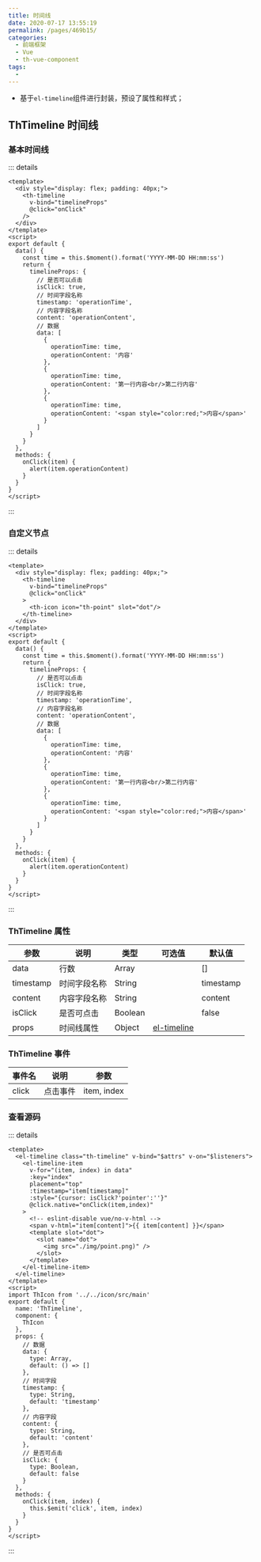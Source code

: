 ```yaml
---
title: 时间线
date: 2020-07-17 13:55:19
permalink: /pages/469b15/
categories: 
  - 前端框架
  - Vue
  - th-vue-component
tags: 
  - 
---
```


- 基于`el-timeline`组件进行封装，预设了属性和样式；

<!-- more -->

## ThTimeline 时间线

### 基本时间线

<!-- ![image](/img/th-vue-component/WX20200720-135710.png) -->

::: details
```vue
<template>
  <div style="display: flex; padding: 40px;">
    <th-timeline
      v-bind="timelineProps"
      @click="onClick"
    />
  </div>
</template>
<script>
export default {
  data() {
    const time = this.$moment().format('YYYY-MM-DD HH:mm:ss')
    return {
      timelineProps: {
        // 是否可以点击
        isClick: true,
        // 时间字段名称
        timestamp: 'operationTime',
        // 内容字段名称
        content: 'operationContent',
        // 数据
        data: [
          {
            operationTime: time,
            operationContent: '内容'
          },
          {
            operationTime: time,
            operationContent: '第一行内容<br/>第二行内容'
          },
          {
            operationTime: time,
            operationContent: '<span style="color:red;">内容</span>'
          }
        ]
      }
    }
  },
  methods: {
    onClick(item) {
      alert(item.operationContent)
    }
  }
}
</script>
```
:::

### 自定义节点

<!-- ![image](/img/th-vue-component/WX20200720-140130.png) -->

::: details
```vue
<template>
  <div style="display: flex; padding: 40px;">
    <th-timeline
      v-bind="timelineProps"
      @click="onClick"
    >
      <th-icon icon="th-point" slot="dot"/>
    </th-timeline>
  </div>
</template>
<script>
export default {
  data() {
    const time = this.$moment().format('YYYY-MM-DD HH:mm:ss')
    return {
      timelineProps: {
        // 是否可以点击
        isClick: true,
        // 时间字段名称
        timestamp: 'operationTime',
        // 内容字段名称
        content: 'operationContent',
        // 数据
        data: [
          {
            operationTime: time,
            operationContent: '内容'
          },
          {
            operationTime: time,
            operationContent: '第一行内容<br/>第二行内容'
          },
          {
            operationTime: time,
            operationContent: '<span style="color:red;">内容</span>'
          }
        ]
      }
    }
  },
  methods: {
    onClick(item) {
      alert(item.operationContent)
    }
  }
}
</script>
```
:::

### ThTimeline 属性

| 参数     | 说明           | 类型    | 可选值 | 默认值                                      |
| -------- | -------------- | ------- | ------ | ------------------------------------------- |
| data     | 行数 | Array  |        | [] |
| timestamp     | 时间字段名称 | String  |        | timestamp |
| content  | 内容字段名称 | String   |        | content |
| isClick  | 是否可点击 | Boolean   |        | false |
| props     | 时间线属性 | Object  | [el-timeline](https://element.eleme.cn/#/zh-CN/component/timeline) |  |

### ThTimeline 事件

| 事件名                          | 说明                                                         | 参数                         |
| ------------------------------- | ------------------------------------------------------------ | ---------------------------- |
| click           | 点击事件                                         | item, index                         |

### 查看源码

::: details
```vue
<template>
  <el-timeline class="th-timeline" v-bind="$attrs" v-on="$listeners">
    <el-timeline-item
      v-for="(item, index) in data"
      :key="index"
      placement="top"
      :timestamp="item[timestamp]"
      :style="{cursor: isClick?'pointer':''}"
      @click.native="onClick(item,index)"
    >
      <!-- eslint-disable vue/no-v-html -->
      <span v-html="item[content]">{{ item[content] }}</span>
      <template slot="dot">
        <slot name="dot">
          <img src="./img/point.png)" />
        </slot>
      </template>
    </el-timeline-item>
  </el-timeline>
</template>
<script>
import ThIcon from '../../icon/src/main'
export default {
  name: 'ThTimeline',
  component: {
    ThIcon
  },
  props: {
    // 数据
    data: {
      type: Array,
      default: () => []
    },
    // 时间字段
    timestamp: {
      type: String,
      default: 'timestamp'
    },
    // 内容字段
    content: {
      type: String,
      default: 'content'
    },
    // 是否可点击
    isClick: {
      type: Boolean,
      default: false
    }
  },
  methods: {
    onClick(item, index) {
      this.$emit('click', item, index)
    }
  }
}
</script>
```
:::
